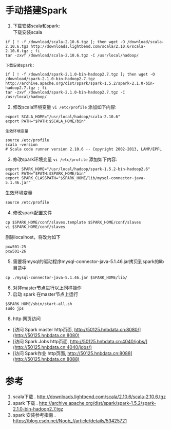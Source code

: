# 手动搭建Spark

1. 下载安装scala和spark:  
    下载安装scala
```
if [ ! -f /download/scala-2.10.6.tgz ]; then wget -O /download/scala-2.10.6.tgz http://downloads.lightbend.com/scala/2.10.6/scala-2.10.6.tgz ; fi
tar -zxvf /download/scala-2.10.6.tgz -C /usr/local/hadoop/
```

    下载安装spark:
```
if [ ! -f /download/spark-2.1.0-bin-hadoop2.7.tgz ]; then wget -O /download/spark-2.1.0-bin-hadoop2.7.tgz http://archive.apache.org/dist/spark/spark-1.5.2/spark-2.1.0-bin-hadoop2.7.tgz ; fi
tar -zxvf /download/spark-2.1.0-bin-hadoop2.7.tgz -C /usr/local/hadoop/
```
2. 修改scala环境变量 `vi /etc/profile`
    添加如下内容:
```
export SCALA_HOME="/usr/local/hadoop/scala-2.10.6"
export PATH="$PATH:$SCALA_HOME/bin"
```
    生效环境变量
```
source /etc/profile
scala -version
# Scala code runner version 2.10.6 -- Copyright 2002-2013, LAMP/EPFL
```

3. 修改spark环境变量 `vi /etc/profile`
添加如下内容:
```
export SPARK_HOME="/usr/local/hadoop/spark-1.5.2-bin-hadoop2.6"
export PATH="$PATH:$SPARK_HOME/bin"
export SPARK_CLASSPATH="$SPARK_HOME/lib/mysql-connector-java-5.1.46.jar"
```
 生效环境变量
```
source /etc/profile
```

4. 修改spark配置文件
```
cp $SPARK_HOME/conf/slaves.template $SPARK_HOME/conf/slaves
vi $SPARK_HOME/conf/slaves
```
删除localhost，将改为如下
```
pxw501-25
pxw501-26
```
5. 需要将mysql的驱动程序mysql-connector-java-5.1.46.jar拷贝到spark的lib目录中
```
cp ./mysql-connector-java-5.1.46.jar $SPARK_HOME/lib/
```
6. 对非master节点进行以上同样操作
7. 启动 spark
在master节点上运行
```
$SPARK_HOME/sbin/start-all.sh
sudo jps
```

8. http 网页访问
 - [访问 Spark master http页面, http://50125.hnbdata.cn:8080/](http://50125.hnbdata.cn:8080)
 - [访问 Spark Jobs http页面, http://50125.hnbdata.cn:4040/jobs/](http://50125.hnbdata.cn:4040/jobs/)
 - [访问 Spark作业 http页面, http://50125.hnbdata.cn:8088](http://50125.hnbdata.cn:8088)


# 参考
1. scala下载 . http://downloads.lightbend.com/scala/2.10.6/scala-2.10.6.tgz
2. spark 下载 . http://archive.apache.org/dist/spark/spark-1.5.2/spark-2.1.0-bin-hadoop2.7.tgz
3. spark 安装参考指南 . https://blog.csdn.net/Noob_f/article/details/53425721